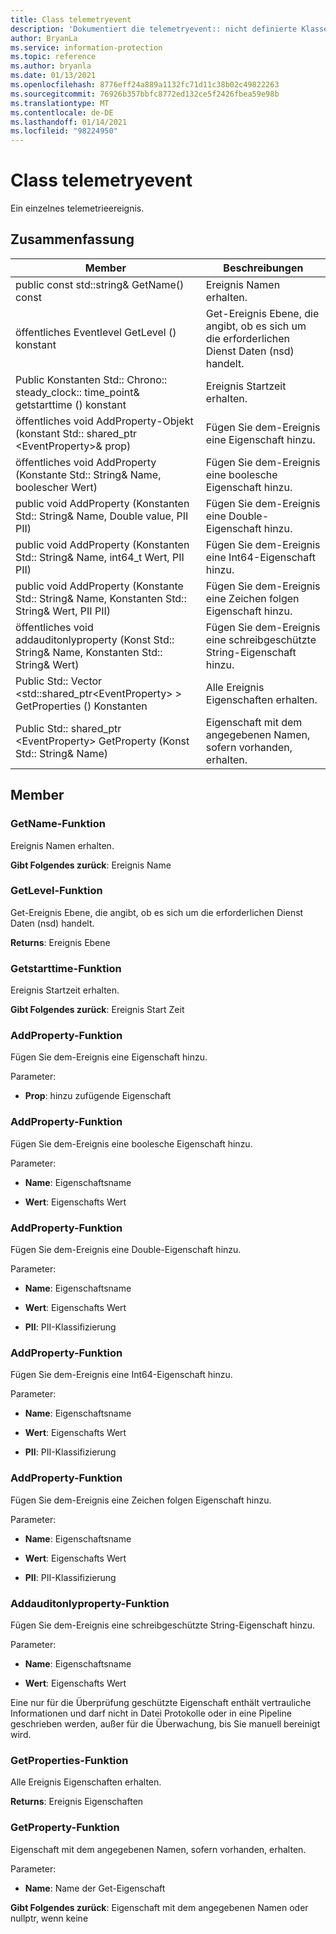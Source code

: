 ```yaml
---
title: Class telemetryevent
description: 'Dokumentiert die telemetryevent:: nicht definierte Klasse des Microsoft Information Protection (MIP) SDK.'
author: BryanLa
ms.service: information-protection
ms.topic: reference
ms.author: bryanla
ms.date: 01/13/2021
ms.openlocfilehash: 8776eff24a889a1132fc71d11c38b02c49822263
ms.sourcegitcommit: 76926b357bbfc8772ed132ce5f2426fbea59e98b
ms.translationtype: MT
ms.contentlocale: de-DE
ms.lasthandoff: 01/14/2021
ms.locfileid: "98224950"
---
```

# <a name="class-telemetryevent"></a>Class telemetryevent 
Ein einzelnes telemetrieereignis.
  
## <a name="summary"></a>Zusammenfassung
 Member                        | Beschreibungen                                
--------------------------------|---------------------------------------------
public const std::string& GetName() const  |  Ereignis Namen erhalten.
öffentliches Eventlevel GetLevel () konstant  |  Get-Ereignis Ebene, die angibt, ob es sich um die erforderlichen Dienst Daten (nsd) handelt.
Public Konstanten Std:: Chrono:: steady_clock:: time_point& getstarttime () konstant  |  Ereignis Startzeit erhalten.
öffentliches void AddProperty-Objekt (konstant Std:: shared_ptr \<EventProperty\>& prop)  |  Fügen Sie dem-Ereignis eine Eigenschaft hinzu.
öffentliches void AddProperty (Konstante Std:: String& Name, boolescher Wert)  |  Fügen Sie dem-Ereignis eine boolesche Eigenschaft hinzu.
public void AddProperty (Konstanten Std:: String& Name, Double value, PII PII)  |  Fügen Sie dem-Ereignis eine Double-Eigenschaft hinzu.
public void AddProperty (Konstanten Std:: String& Name, int64_t Wert, PII PII)  |  Fügen Sie dem-Ereignis eine Int64-Eigenschaft hinzu.
public void AddProperty (Konstante Std:: String& Name, Konstanten Std:: String& Wert, PII PII)  |  Fügen Sie dem-Ereignis eine Zeichen folgen Eigenschaft hinzu.
öffentliches void addauditonlyproperty (Konst Std:: String& Name, Konstanten Std:: String& Wert)  |  Fügen Sie dem-Ereignis eine schreibgeschützte String-Eigenschaft hinzu.
Public Std:: Vector \<std::shared_ptr\<EventProperty\> \> GetProperties () Konstanten  |  Alle Ereignis Eigenschaften erhalten.
Public Std:: shared_ptr \<EventProperty\> GetProperty (Konst Std:: String& Name)  |  Eigenschaft mit dem angegebenen Namen, sofern vorhanden, erhalten.
  
## <a name="members"></a>Member
  
### <a name="getname-function"></a>GetName-Funktion
Ereignis Namen erhalten.

  
**Gibt Folgendes zurück**: Ereignis Name
  
### <a name="getlevel-function"></a>GetLevel-Funktion
Get-Ereignis Ebene, die angibt, ob es sich um die erforderlichen Dienst Daten (nsd) handelt.

  
**Returns**: Ereignis Ebene
  
### <a name="getstarttime-function"></a>Getstarttime-Funktion
Ereignis Startzeit erhalten.

  
**Gibt Folgendes zurück**: Ereignis Start Zeit
  
### <a name="addproperty-function"></a>AddProperty-Funktion
Fügen Sie dem-Ereignis eine Eigenschaft hinzu.

Parameter:  
* **Prop**: hinzu zufügende Eigenschaft


  
### <a name="addproperty-function"></a>AddProperty-Funktion
Fügen Sie dem-Ereignis eine boolesche Eigenschaft hinzu.

Parameter:  
* **Name**: Eigenschaftsname 


* **Wert**: Eigenschafts Wert


  
### <a name="addproperty-function"></a>AddProperty-Funktion
Fügen Sie dem-Ereignis eine Double-Eigenschaft hinzu.

Parameter:  
* **Name**: Eigenschaftsname 


* **Wert**: Eigenschafts Wert 


* **PII**: PII-Klassifizierung


  
### <a name="addproperty-function"></a>AddProperty-Funktion
Fügen Sie dem-Ereignis eine Int64-Eigenschaft hinzu.

Parameter:  
* **Name**: Eigenschaftsname 


* **Wert**: Eigenschafts Wert 


* **PII**: PII-Klassifizierung


  
### <a name="addproperty-function"></a>AddProperty-Funktion
Fügen Sie dem-Ereignis eine Zeichen folgen Eigenschaft hinzu.

Parameter:  
* **Name**: Eigenschaftsname 


* **Wert**: Eigenschafts Wert 


* **PII**: PII-Klassifizierung


  
### <a name="addauditonlyproperty-function"></a>Addauditonlyproperty-Funktion
Fügen Sie dem-Ereignis eine schreibgeschützte String-Eigenschaft hinzu.

Parameter:  
* **Name**: Eigenschaftsname 


* **Wert**: Eigenschafts Wert


Eine nur für die Überprüfung geschützte Eigenschaft enthält vertrauliche Informationen und darf nicht in Datei Protokolle oder in eine Pipeline geschrieben werden, außer für die Überwachung, bis Sie manuell bereinigt wird.
  
### <a name="getproperties-function"></a>GetProperties-Funktion
Alle Ereignis Eigenschaften erhalten.

  
**Returns**: Ereignis Eigenschaften
  
### <a name="getproperty-function"></a>GetProperty-Funktion
Eigenschaft mit dem angegebenen Namen, sofern vorhanden, erhalten.

Parameter:  
* **Name**: Name der Get-Eigenschaft



  
**Gibt Folgendes zurück**: Eigenschaft mit dem angegebenen Namen oder nullptr, wenn keine
